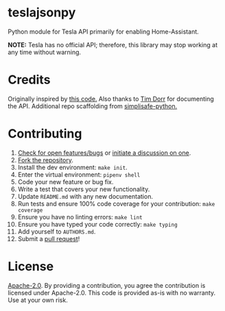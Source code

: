 # teslajsonpy

Python module for Tesla API primarily for enabling Home-Assistant.

**NOTE:** Tesla has no official API; therefore, this library may stop
working at any time without warning.

# Credits

Originally inspired by [this code.](https://github.com/gglockner/teslajson)
Also thanks to [Tim Dorr](https://tesla-api.timdorr.com/) for documenting the API. Additional repo scaffolding from [simplisafe-python.](https://github.com/bachya/simplisafe-python)

# Contributing

1.  [Check for open features/bugs](https://github.com/zabuldon/teslajsonpy/issues)
    or [initiate a discussion on one](https://github.com/zabuldon/teslajsonpy/issues/new).
2.  [Fork the repository](https://github.com/zabuldon/teslajsonpy/fork/new).
3.  Install the dev environment: `make init`.
4.  Enter the virtual environment: `pipenv shell`
5.  Code your new feature or bug fix.
6.  Write a test that covers your new functionality.
7.  Update `README.md` with any new documentation.
8.  Run tests and ensure 100% code coverage for your contribution: `make coverage`
9.  Ensure you have no linting errors: `make lint`
10. Ensure you have typed your code correctly: `make typing`
11. Add yourself to `AUTHORS.md`.
12. Submit a [pull request](https://github.com/zabuldon/teslajsonpy/pulls)!

# License

[Apache-2.0](LICENSE). By providing a contribution, you agree the contribution is licensed under Apache-2.0.
This code is provided as-is with no warranty. Use at your own risk.
